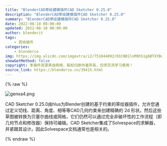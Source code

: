 ```yaml
---
title: "BlenderCAD草绘建模插件CAD Sketcher 0.25.0"
description: "BlenderCAD草绘建模插件CAD Sketcher 0.25.0"
summary: "BlenderCAD草绘建模插件CAD Sketcher 0.25.0"
date: 2022-08-10 00:00:00
updated: 2022-08-10 00:00:00
author: blenderit
tags: 
    - 其他插件
categories:
    - blenderco
img: https://img.alicdn.com/imgextra/i2/751044092/O1CN01lnM9h51g6BTXYBqmr_!!751044092.png
showGetMethod: false
copyright: 本插件资源来自网络，版权归原作者所有，仅供交流学习使用！
source_link: https://blenderco.cn/39415.html
---
```


{% raw %}
<p><img class="aligncenter" src="https://img.alicdn.com/imgextra/i2/751044092/O1CN01lnM9h51g6BTXYBqmr_!!751044092.png" alt="genxa4.png"></p><p>CAD Sketcher 0.25.0由hlus为Blender创建的基于约束的草绘器插件，允许您通过定义切线、距离、角度、相等等CAD几何约束来创建精确的 2d 形状。然后这些草图被转换为贝塞尔曲线或网格，它们仍然可以通过完全非破坏性的工作流程（即几何节点和修改器）保持可编辑。CAD Sketcher集成了Solvespace的求解器，并紧跟其设计。因此Solvespace文档通常也是相关的。</p>
<div style="display: none">blenderco</div>
{% endraw %}